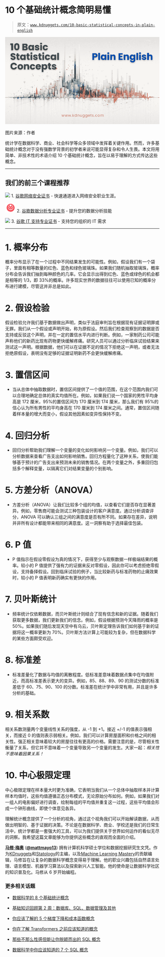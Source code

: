 # 10 个基础统计概念简明易懂

> 原文：[`www.kdnuggets.com/10-basic-statistical-concepts-in-plain-english`](https://www.kdnuggets.com/10-basic-statistical-concepts-in-plain-english)

![10 个基础统计概念简明易懂](img/c8548e744fe68e3e5fe24148dbc3556e.png)

图片来源：作者

统计学在数据科学、商业、社会科学等众多领域中发挥着关键作用。然而，许多基础统计概念对于没有强数学背景的初学者来说可能显得复杂和令人生畏。本文将用简单、非技术性的术语介绍 10 个基础统计概念，旨在以易于理解的方式传达这些概念。

* * *

## 我们的前三个课程推荐

![](img/0244c01ba9267c002ef39d4907e0b8fb.png) 1\. [谷歌网络安全证书](https://www.kdnuggets.com/google-cybersecurity) - 快速通道进入网络安全职业生涯。

![](img/e225c49c3c91745821c8c0368bf04711.png) 2\. [谷歌数据分析专业证书](https://www.kdnuggets.com/google-data-analytics) - 提升您的数据分析技能

![](img/0244c01ba9267c002ef39d4907e0b8fb.png) 3\. [谷歌 IT 支持专业证书](https://www.kdnuggets.com/google-itsupport) - 支持您的组织的 IT 需求

* * *

# 1\. 概率分布

概率分布显示了在一个过程中不同结果发生的可能性。例如，假设我们有一个袋子，里面有相等数量的红色、蓝色和绿色玻璃珠。如果我们随机抽取玻璃珠，概率分布会告诉我们抽到每种颜色的几率。它会显示出得到红色、蓝色或绿色的机会都是相等的 1/3，即 33%的概率。许多现实世界的数据往往可以使用已知的概率分布进行建模，尽管这并非总是如此。

# 2\. 假设检验

假设检验允许我们基于数据做出声明，类似于法庭审判旨在根据现有证据证明罪或无罪。我们从一个假设或声明开始，称为原假设。然后我们检查观察到的数据是否支持或反驳这个声明，并在一定的置信水平内进行判断。例如，一家制药公司可能声称他们的新药比现有药物更快缓解疼痛。研究人员可以通过分析临床试验结果来测试这一声明。根据数据，他们可以在证据不足的情况下拒绝这一声明，或者无法拒绝原假设，表明没有足够的证据证明新药不会更快缓解疼痛。

# 3\. 置信区间

-   当从总体中抽取数据时，置信区间提供了一个值的范围，在这个范围内我们可以合理地确定总体的真实均值所在。例如，如果我们说一个国家的男性平均身高是 172 厘米，95%的置信区间为 170 厘米到 174 厘米，那么我们有 95%的信心认为所有男性的平均身高在 170 厘米到 174 厘米之间。通常，置信区间随着样本量的增大而变小，假设其他因素如变异性保持不变。

# 4\. 回归分析

-   回归分析帮助我们理解一个变量的变化如何影响另一个变量。例如，我们可以分析数据来查看广告支出如何影响销售。回归方程量化了这种关系，使我们能够基于预计的广告支出来预测未来的销售情况。在两个变量之外，多重回归包括多个解释变量，以隔离它们对结果变量的个别影响。

# 5\. 方差分析（ANOVA）

-   方差分析（ANOVA）让我们比较多个组的均值，以查看它们是否存在显著差异。例如，零售商可能会测试三种包装设计的客户满意度。通过分析调查评分，ANOVA 可以确认三组之间的满意度是否有所不同。如果存在差异，说明并非所有设计都能带来相同的满意度。这一洞察有助于选择最佳包装。

# 6\. P 值

-   P 值指示在假设零假设为真的情况下，获得至少与观察数据一样极端结果的概率。较小的 P 值提供了强有力的证据来反对零假设，因此你可以考虑拒绝零假设，支持备择假设。回到临床试验的例子，当比较新药与标准药物的止痛效果时，较小的 P 值表明新药确实有更快的作用。

# 7\. 贝叶斯统计

-   频率统计仅依赖数据，而贝叶斯统计则结合了现有信念和新的证据。随着我们获取更多数据，我们更新我们的信念。例如，假设根据预测今天降雨的概率是 50%。如果我们随后发现天空中有乌云，贝叶斯定理告诉我们如何基于新的证据将这一概率更新为 70%。贝叶斯方法计算上可能较为复杂，但在数据科学的某些方面颇受欢迎。

# 8\. 标准差

-   标准差量化了数据与均值的离散程度。低标准差意味着数据点集中在均值附近，而高标准差表示更大的变异。例如，85、88、89、90 的测试分数的标准差低于 60、75、90、100 的分数。标准差在统计学中非常有用，并且是许多分析的基础。

# 9\. 相关系数

相关系数测量两个变量线性关系的强度，从 -1 到 +1。接近 +/-1 的值表示强相关，而接近 0 的值则表示弱相关。例如，我们可以计算房屋面积和价格之间的相关性。强正相关意味着较大的房屋往往有更高的价格。需要注意的是，尽管相关性衡量了关系，但它并不意味着一个变量导致另一个变量的发生。大家一起：*相关性不意味着因果关系！*

# 10\. 中心极限定理

中心极限定理在样本量大时更为准确，它表明当我们从一个总体中抽取样本并计算样本均值时，这些均值遵循正态分布模式，无论原始分布如何。例如，如果我们对一组人的电影偏好进行调查，绘制每组的平均值并重复这一过程，这些平均值会形成一个钟形曲线，即使个体意见各异。

理解统计概念提供了一个分析的视角，通过这个视角我们可以开始解读数据，从而做出明智的、基于证据的决策。不论是在数据科学、商业、学校还是我们的日常生活中，统计学都是一套强大的工具，可以为我们提供关于世界如何运作的看似无尽的洞察。我希望这篇文章能够为你提供这些概念的直观而全面的介绍。

[](https://www.linkedin.com/in/mattmayo13/)****[马修·梅奥](https://www.kdnuggets.com/wp-content/uploads/./profile-pic.jpg)**** ([**@mattmayo13**](https://twitter.com/mattmayo13)) 拥有计算机科学硕士学位和数据挖掘研究生文凭。作为[KDnuggets](https://www.kdnuggets.com/)和[Statology](https://www.statology.org/)的主编，以及[Machine Learning Mastery](https://machinelearningmastery.com/)的贡献编辑，马修旨在让复杂的数据科学概念变得易于理解。他的职业兴趣包括自然语言处理、语言模型、机器学习算法以及探索新兴人工智能。他的使命是让数据科学社区的知识普及化。马修从 6 岁开始编程。

### 更多相关话题

+   [数据科学的 8 个基础统计概念](https://www.kdnuggets.com/2020/06/8-basic-statistics-concepts.html)

+   [基础知识回顾第 2 周：数据库、SQL、数据管理及其他](https://www.kdnuggets.com/back-to-basics-week-2-database-sql-data-management-and-statistical-concepts)

+   [你应该了解的 5 个梯度下降和成本函数概念](https://www.kdnuggets.com/2020/05/5-concepts-gradient-descent-cost-function.html)

+   [你在了解 Transformers 之前应该知道的概念](https://www.kdnuggets.com/2023/01/concepts-know-getting-transformer.html)

+   [那些不那么性感但能让你脱颖而出的 SQL 概念](https://www.kdnuggets.com/2022/02/not-so-sexy-sql-concepts-stand-out.html)

+   [数据科学中你应该知道的 7 个 SQL 概念](https://www.kdnuggets.com/2022/11/7-sql-concepts-needed-data-science.html)
